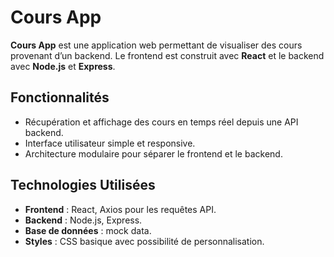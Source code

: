 # Cours App

**Cours App** est une application web permettant de visualiser des cours provenant d’un backend. Le frontend est construit avec **React** et le backend avec **Node.js** et **Express**.

## Fonctionnalités

- Récupération et affichage des cours en temps réel depuis une API backend.
- Interface utilisateur simple et responsive.
- Architecture modulaire pour séparer le frontend et le backend.

## Technologies Utilisées

- **Frontend** : React, Axios pour les requêtes API.
- **Backend** : Node.js, Express.
- **Base de données** : mock data.
- **Styles** : CSS basique avec possibilité de personnalisation.
